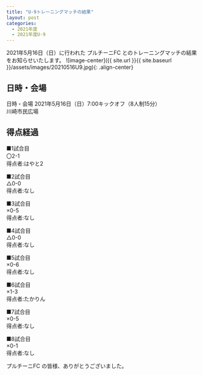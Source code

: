 ```yaml
---
title: "U-9トレーニングマッチの結果"
layout: post
categories:
  - 2021年度
  - 2021年度U-9
---
```


2021年5月16日（日）に行われた プルチーニFC とのトレーニングマッチの結果をお知らせいたします。
![image-center]({{ site.url }}{{ site.baseurl }}/assets/images/20210516U9.jpg){: .align-center}

## 日時・会場

日時・会場
2021年5月16日（日）7:00キックオフ（8人制15分）<br>
川崎市民広場

## 得点経過

■1試合目<br>
〇2-1<br>
得点者:はやと2

■2試合目<br>
△0-0<br>
得点者:なし

■3試合目<br>
×0-5<br>
得点者:なし

■4試合目<br>
△0-0<br>
得点者:なし

■5試合目<br>
×0-6<br>
得点者:なし

■6試合目<br>
×1-3<br>
得点者:たかりん

■7試合目<br>
×0-5<br>
得点者:なし


■8試合目<br>
×0-1<br>
得点者:なし


プルチーニFC の皆様、ありがとうございました。
